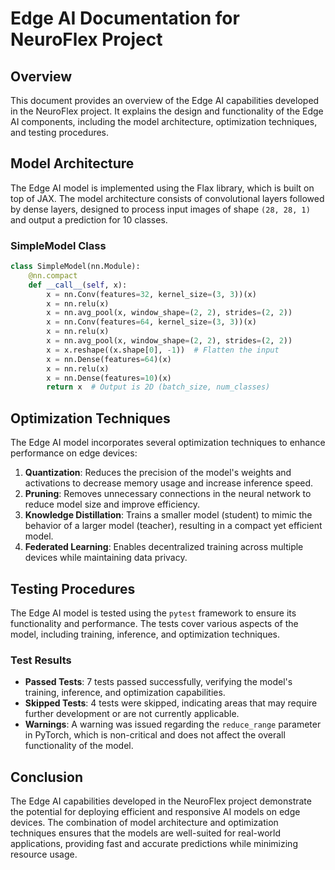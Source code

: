 # Edge AI Documentation for NeuroFlex Project

## Overview

This document provides an overview of the Edge AI capabilities developed in the NeuroFlex project. It explains the design and functionality of the Edge AI components, including the model architecture, optimization techniques, and testing procedures.

## Model Architecture

The Edge AI model is implemented using the Flax library, which is built on top of JAX. The model architecture consists of convolutional layers followed by dense layers, designed to process input images of shape `(28, 28, 1)` and output a prediction for 10 classes.

### SimpleModel Class

```python
class SimpleModel(nn.Module):
    @nn.compact
    def __call__(self, x):
        x = nn.Conv(features=32, kernel_size=(3, 3))(x)
        x = nn.relu(x)
        x = nn.avg_pool(x, window_shape=(2, 2), strides=(2, 2))
        x = nn.Conv(features=64, kernel_size=(3, 3))(x)
        x = nn.relu(x)
        x = nn.avg_pool(x, window_shape=(2, 2), strides=(2, 2))
        x = x.reshape((x.shape[0], -1))  # Flatten the input
        x = nn.Dense(features=64)(x)
        x = nn.relu(x)
        x = nn.Dense(features=10)(x)
        return x  # Output is 2D (batch_size, num_classes)
```

## Optimization Techniques

The Edge AI model incorporates several optimization techniques to enhance performance on edge devices:

1. **Quantization**: Reduces the precision of the model's weights and activations to decrease memory usage and increase inference speed.
2. **Pruning**: Removes unnecessary connections in the neural network to reduce model size and improve efficiency.
3. **Knowledge Distillation**: Trains a smaller model (student) to mimic the behavior of a larger model (teacher), resulting in a compact yet efficient model.
4. **Federated Learning**: Enables decentralized training across multiple devices while maintaining data privacy.

## Testing Procedures

The Edge AI model is tested using the `pytest` framework to ensure its functionality and performance. The tests cover various aspects of the model, including training, inference, and optimization techniques.

### Test Results

- **Passed Tests**: 7 tests passed successfully, verifying the model's training, inference, and optimization capabilities.
- **Skipped Tests**: 4 tests were skipped, indicating areas that may require further development or are not currently applicable.
- **Warnings**: A warning was issued regarding the `reduce_range` parameter in PyTorch, which is non-critical and does not affect the overall functionality of the model.

## Conclusion

The Edge AI capabilities developed in the NeuroFlex project demonstrate the potential for deploying efficient and responsive AI models on edge devices. The combination of model architecture and optimization techniques ensures that the models are well-suited for real-world applications, providing fast and accurate predictions while minimizing resource usage.
